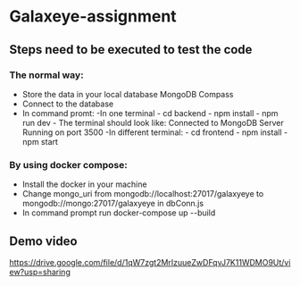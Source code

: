 # Galaxeye-assignment
## Steps need to be executed to test the code

### The normal way:
- Store the data in your local database MongoDB Compass
- Connect to the database
- In command promt:
  -In one terminal
      - cd backend
      - npm install
      - npm run dev
      - The terminal should look like:
        Connected to MongoDB
        Server Running on port 3500
  -In different terminal:
      - cd frontend
      - npm install
      - npm start

### By using docker compose:
- Install the docker in your machine
- Change mongo_uri from mongodb://localhost:27017/galaxyeye to mongodb://mongo:27017/galaxyeye in dbConn.js
- In command prompt run docker-compose up --build

## Demo video
https://drive.google.com/file/d/1qW7zgt2MrIzuueZwDFqvJ7K11WDMO9Ut/view?usp=sharing
        

